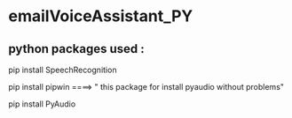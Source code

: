 # emailVoiceAssistant_PY

## python packages used :

pip install SpeechRecognition

pip install pipwin     ====> " this package for install pyaudio without problems"

pip install PyAudio 


